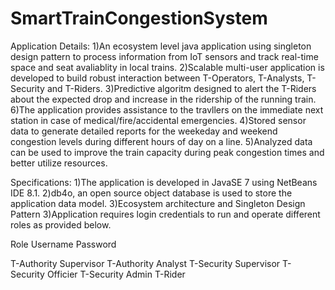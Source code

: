 # SmartTrainCongestionSystem

Application Details:
1)An ecosystem level java application using singleton design pattern to process information from IoT sensors and track real-time space and seat avaliablity in local trains.
2)Scalable multi-user application is developed to build robust interaction between T-Operators, T-Analysts, T-Security and T-Riders.
3)Predictive algoritm designed to alert the T-Riders about the expected drop and increase in the ridership of the running train.
6)The application provides assistance to the travllers on the immediate next station in case of medical/fire/accidental emergencies.
4)Stored sensor data to generate detailed reports for the weekeday and weekend congestion levels during different hours of day on a line.
5)Analyzed data can be used to improve the train capacity during peak congestion times and better utilize resources.

Specifications:
1)The application is developed in JavaSE 7 using NetBeans IDE 8.1.
2)db4o, an open source object database is used to store the application data model.
3)Ecosystem architecture and Singleton Design Pattern
3)Application requires login credentials to run and operate different roles as provided below.

Role				            Username	Password

T-Authority Supervisor
T-Authority Analyst
T-Security Supervisor
T-Security Officier
T-Security Admin
T-Rider
